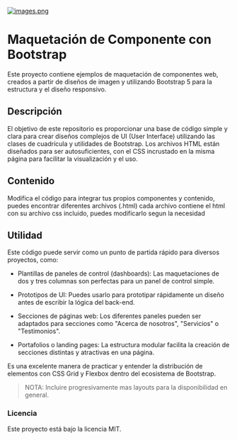 [![images.png](https://i.postimg.cc/XJ1mQg8R/images.png)](https://postimg.cc/nj73LBN2)
# Maquetación de Componente con Bootstrap
Este proyecto contiene ejemplos de maquetación de componentes web, creados a partir de diseños de imagen y utilizando Bootstrap 5 para la estructura y el diseño responsivo.

## Descripción
El objetivo de este repositorio es proporcionar una base de código simple y clara para crear diseños complejos de UI (User Interface) utilizando las clases de cuadrícula y utilidades de Bootstrap. Los archivos HTML están diseñados para ser autosuficientes, con el CSS incrustado en la misma página para facilitar la visualización y el uso.

## Contenido
Modifica el código para integrar tus propios componentes y contenido, puedes encontrar diferentes archivos (.html)
cada archivo contiene el html con su archivo css incluido, puedes modificarlo segun la necesidad

## Utilidad

Este código puede servir como un punto de partida rápido para diversos proyectos, como:

- Plantillas de paneles de control (dashboards): Las maquetaciones de dos y tres columnas son perfectas para un panel de control simple.

- Prototipos de UI: Puedes usarlo para prototipar rápidamente un diseño antes de escribir la lógica del back-end.

- Secciones de páginas web: Los diferentes paneles pueden ser adaptados para secciones como "Acerca de nosotros", "Servicios" o "Testimonios".

- Portafolios o landing pages: La estructura modular facilita la creación de secciones distintas y atractivas en una página.

Es una excelente manera de practicar y entender la distribución de elementos con CSS Grid y Flexbox dentro del ecosistema de Bootstrap.

> NOTA: Incluire progresivamente mas layouts para la disponibilidad en general.

### Licencia
Este proyecto está bajo la licencia MIT.